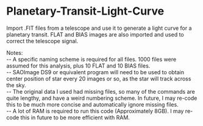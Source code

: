 # Planetary-Transit-Light-Curve
Import .FIT files from a telescope and use it to generate a light curve for a planetary transit. FLAT and BIAS images are also imported and used to correct the telescope signal.

Notes:\
-- A specific naming scheme is required for all files. 1000 files were assumed for this analysis, plus 10 FLAT and 10 BIAS files.\
-- SAOImage DS9 or equivalent program will need to be used to obtain center position of star every 20 images or so, as the star will track across the sky.\
-- The original data I used had missing files, so many of the commands are quite lengthy, and have a weird numbering scheme. In future, I may re-code this to be much more concise and automatically ignore missing files.\
-- A lot of RAM is required to run this code (Approximately 8GB). I may re-code this in future to be more efficient with RAM.
